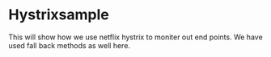# Hystrixsample

This will show how we use netflix hystrix to moniter out end points.
We have used fall back methods as well here.
